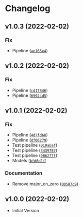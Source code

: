 # Changelog

<!--next-version-placeholder-->

## v1.0.3 (2022-02-02)
### Fix
* Pipeline ([`ae165e4`](https://github.com/community-fabric/python-ipfabric-diagrams/commit/ae165e4b8ae1434f92d37d5b713a6f4ab91ba0a3))

## v1.0.2 (2022-02-02)
### Fix
* Pipeline ([`cd17846`](https://github.com/community-fabric/python-ipfabric-diagrams/commit/cd178468846a48792a7dc001c64bac6d3ed1c00a))
* Pipeline ([`69924d5`](https://github.com/community-fabric/python-ipfabric-diagrams/commit/69924d540f821f51253ec625ba1979c9e4a4ef1a))

## v1.0.1 (2022-02-02)
### Fix
* Pipeline ([`4d7fd68`](https://github.com/community-fabric/python-ipfabric-diagrams/commit/4d7fd68bcfeb2c2ed8522ccaf43eae74e522d236))
* Pipeline ([`df06279`](https://github.com/community-fabric/python-ipfabric-diagrams/commit/df062791f5870fa46198e52b29f986bd3cb786be))
* Test pipeline ([`019abaf`](https://github.com/community-fabric/python-ipfabric-diagrams/commit/019abaf863ae2bd033f69fcf08b58b5d67af37c6))
* Test pipeline ([`3439787`](https://github.com/community-fabric/python-ipfabric-diagrams/commit/343978704c40ec17f65aeadf86fd176437118ec8))
* Test pipeline ([`086277f`](https://github.com/community-fabric/python-ipfabric-diagrams/commit/086277f03d9c78bd81dce942eb786123262239d7))
* Models ([`bfd6d1f`](https://github.com/community-fabric/python-ipfabric-diagrams/commit/bfd6d1fe393488552e924b95cda942c1dd15e36e))

### Documentation
* Remove major_on_zero ([`00587c9`](https://github.com/community-fabric/python-ipfabric-diagrams/commit/00587c98e52cda5ecf9ae7219eb295f59b7649b5))

## v1.0.0 (2022-02-02)
* Initial Version
